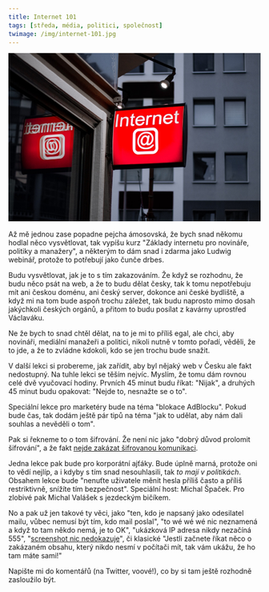 ```yaml
---
title: Internet 101
tags: [středa, média, politici, společnost]
twimage: /img/internet-101.jpg
---
```


![cover](/img/internet-101.jpg)

Až mě jednou zase popadne pejcha ámosovská, že bych snad někomu hodlal něco vysvětlovat, tak vypíšu kurz "Základy internetu pro novináře, politiky a manažery", a některým to dám snad i zdarma jako Ludwig webinář, protože to potřebují jako čunče drbes.

Budu vysvětlovat, jak je to s tím zakazováním. Že když se rozhodnu, že budu něco psát na web, a že to budu dělat česky, tak k tomu nepotřebuju mít ani českou doménu, ani český server, dokonce ani české bydliště, a když mi na tom bude aspoň trochu záležet, tak budu naprosto mimo dosah jakýchkoli českých orgánů, a přitom to budu posílat z kavárny uprostřed Václaváku.

Ne že bych to snad chtěl dělat, na to je mi to příliš egal, ale chci, aby novináři, mediální manažeři a politici, nikoli nutně v tomto pořadí, věděli, že to jde, a že to zvládne kdokoli, kdo se jen trochu bude snažit.

V další lekci si probereme, jak zařídit, aby byl nějaký web v Česku ale fakt nedostupný. Na tuhle lekci se těším nejvíc. Myslím, že tomu dám rovnou celé dvě vyučovací hodiny. Prvních 45 minut budu říkat: "Nijak", a druhých 45 minut budu opakovat: "Nejde to, nesnažte se o to".

Speciální lekce pro marketéry bude na téma "blokace AdBlocku". Pokud bude čas, tak dodám ještě pár tipů na téma "jak to udělat, aby nám dali souhlas a nevěděli o tom".

Pak si řekneme to o tom šifrování. Že není nic jako "dobrý důvod prolomit šifrování", a že fakt [nejde zakázat šifrovanou komunikaci](https://www.info.cz/nazory/snahy-prolomit-digitalni-soukromi-jsou-marne-kontraproduktivni-a-presto-vecne).

Jedna lekce pak bude pro korporátní ajťáky. Bude úplně marná, protože oni to vědí nejlíp, a i kdyby s tím snad nesouhlasili, tak _to mají v politikách_. Obsahem lekce bude "nenuťte uživatele měnit hesla příliš často a příliš restriktivně, snížíte tím bezpečnost". Speciální host: Michal Špaček. Pro zlobivé pak Michal Valášek s jezdeckým bičíkem.

No a pak už jen takové ty věci, jako "ten, kdo je napsaný jako odesilatel mailu, vůbec nemusí být tím, kdo mail poslal", "to wé wé wé nic neznamená a když to tam někdo nemá, je to OK", "ukázková IP adresa nikdy nezačíná 555", "[screenshot nic nedokazuje](https://www.info.cz/nazory/cim-vic-strasidel-tim-mensi-strach-vzbuzuji)", či klasické "Jestli začnete říkat něco o zakázaném obsahu, který nikdo nesmí v počítači mít, tak vám ukážu, že ho tam máte sami!"

Napište mi do komentářů (na Twitter, voové!), co by si tam ještě rozhodně zasloužilo být.